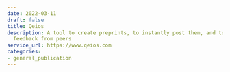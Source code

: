 ```yaml
---
date: 2022-03-11
draft: false
title: Qeios
description: A tool to create preprints, to instantly post them, and to receive early
  feedback from peers
service_url: https://www.qeios.com
categories:
- general_publication
---
```



